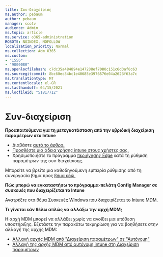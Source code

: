 ```yaml
---
title: Συν-διαχείριση
ms.author: pebaum
author: pebaum
manager: scotv
audience: Admin
ms.topic: article
ms.service: o365-administration
ROBOTS: NOINDEX, NOFOLLOW
localization_priority: Normal
ms.collection: Adm_O365
ms.custom:
- "1556"
- "9000080"
ms.openlocfilehash: c7dc35a484894e147208ef7080c151c6d3af0c63
ms.sourcegitcommit: 8bc60ec34bc1e40685e3976576e04a2623f63a7c
ms.translationtype: MT
ms.contentlocale: el-GR
ms.lasthandoff: 04/15/2021
ms.locfileid: "51817712"
---
```

# <a name="co-management"></a>Συν-διαχείριση

**Προαπαιτούμενα για τη μετεγκατάσταση από την υβριδική διαχείριση παραμέτρων στο Intune**

- Διαβάστε [αυτό το άρθρο.](https://docs.microsoft.com/mem/configmgr/mdm/understand/what-happened-to-hybrid)
- [Προσθέστε μια άδεια χρήσης intune στους χρήστες σας.](https://docs.microsoft.com/mem/intune/fundamentals/licenses-assign)
- Χρησιμοποιήστε το πρόγραμμα [περιήγησης Edge](https://www.microsoft.com/edge) κατά τη ρύθμιση παραμέτρων της συν-διαχείρισης.

Μπορείτε να βρείτε μια καθοδηγούμενη εμπειρία ρύθμισης από τη συνεργασία βήμα προς [βήμα εδώ.](https://admin.microsoft.com/AdminPortal/Home?#/modernonboarding/comanagesetupguide)

**Πώς μπορώ να εγκαταστήσω το πρόγραμμα-πελάτη Config Manager σε συσκευές που διαχειρίζεται το Intune**

Ανατρέξτε [στο θέμα Συσκευές Windows που διαχειρίζεται το Intune MDM.](https://docs.microsoft.com/mem/configmgr/core/clients/deploy/deploy-clients-to-windows-computers#bkmk_mdm)

**Τι γίνεται εάν θέλω απλώς να αλλάξω την αρχή MDM;**

Η αρχή MDM μπορεί να αλλάξει χωρίς να ανοίξει μια υπόθεση υποστήριξης. Εξετάστε την παρακάτω τεκμηρίωση για να βοηθήσετε στην αλλαγή της αρχής MDM:

- [Αλλαγή αρχής MDM από "Διαχείριση παραμέτρων" σε "Αυτόνομη"](https://docs.microsoft.com/mem/configmgr/mdm/understand/what-happened-to-hybrid)
- [Αλλαγή της αρχής MDM από αυτόνομη intune στη Διαχείριση παραμέτρων](https://docs.microsoft.com/mem/configmgr/mdm/understand/what-happened-to-hybrid)

